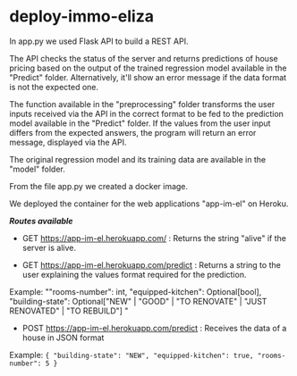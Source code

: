 # deploy-immo-eliza

In app.py we used Flask API to build a REST API. 

The API checks the status of the server and returns predictions of house pricing based on the output of the trained regression model available in the "Predict" folder. Alternatively, it'll show an error message if the data format is not the expected one.

The function available in the "preprocessing" folder transforms the user inputs received via the API in the correct format to be fed to the prediction model available in the "Predict" folder. If the values from the user input differs from the expected answers, the program will return an error message, displayed via the API.

The original regression model and its training data are available in the "model" folder.

From the file app.py we created a docker image. 

We deployed the container for the web applications "app-im-el" on Heroku.

***Routes available***

 -  GET  https://app-im-el.herokuapp.com/ : Returns the string "alive" if the server is alive.
 
 -  GET  https://app-im-el.herokuapp.com/predict : Returns a string to the user explaining the values format required for the prediction.

Example: ""rooms-number": int, "equipped-kitchen": Optional[bool], "building-state": Optional["NEW" | "GOOD" | "TO RENOVATE" | "JUST RENOVATED" | "TO REBUILD"] "


 -  POST https://app-im-el.herokuapp.com/predict : Receives the data of a house in JSON format
  
  Example:
        ```{
         "building-state": "NEW",
         "equipped-kitchen": true,
         "rooms-number": 5
        }```
        
 


